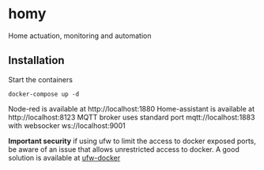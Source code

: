 # homy
Home actuation, monitoring and automation

## Installation

Start the containers

```
docker-compose up -d
```

Node-red is available at http://localhost:1880
Home-assistant is available at http://localhost:8123
MQTT broker uses standard port mqtt://localhost:1883 with websocker ws://localhost:9001

**Important security** if using ufw to limit the access to docker exposed ports, be aware of an issue that allows unrestricted access to docker. A good solution is available at [ufw-docker](https://github.com/chaifeng/ufw-docker)
